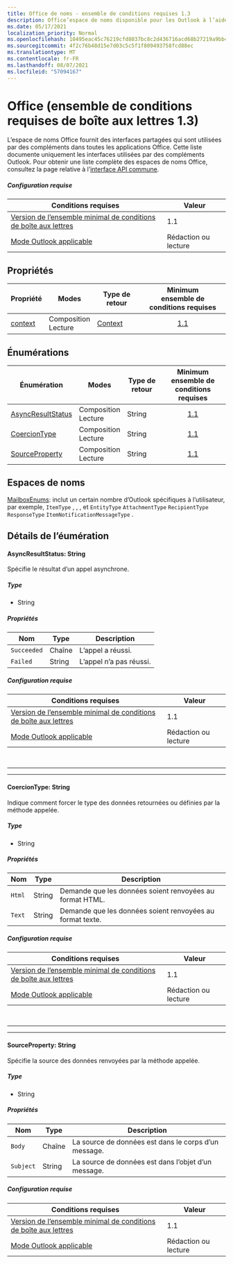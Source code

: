 ```yaml
---
title: Office de noms - ensemble de conditions requises 1.3
description: Office’espace de noms disponible pour les Outlook à l’aide de l’ensemble de conditions requises de l’API de boîte aux lettres 1.3.
ms.date: 05/17/2021
localization_priority: Normal
ms.openlocfilehash: 10495eac45c76219cfd8037bc8c2d436716acd68b27219a9bb42e4eb30cdfc4e
ms.sourcegitcommit: 4f2c76b48d15e7d03c5c5f1f809493758fcd88ec
ms.translationtype: MT
ms.contentlocale: fr-FR
ms.lasthandoff: 08/07/2021
ms.locfileid: "57094167"
---
```

# <a name="office-mailbox-requirement-set-13"></a>Office (ensemble de conditions requises de boîte aux lettres 1.3)

L’espace de noms Office fournit des interfaces partagées qui sont utilisées par des compléments dans toutes les applications Office. Cette liste documente uniquement les interfaces utilisées par des compléments Outlook. Pour obtenir une liste complète des espaces de noms Office, consultez la page relative à l’[interface API commune](/javascript/api/office).

##### <a name="requirements"></a>Configuration requise

|Conditions requises| Valeur|
|---|---|
|[Version de l’ensemble minimal de conditions de boîte aux lettres](../../requirement-sets/outlook-api-requirement-sets.md)| 1.1|
|[Mode Outlook applicable](../../../outlook/outlook-add-ins-overview.md#extension-points)| Rédaction ou lecture|

## <a name="properties"></a>Propriétés

| Propriété | Modes | Type de retour | Minimum<br>ensemble de conditions requises |
|---|---|---|:---:|
| [context](office.context.md) | Composition<br>Lecture | [Context](/javascript/api/office/office.context?view=outlook-js-1.3&preserve-view=true) | [1.1](../requirement-set-1.1/outlook-requirement-set-1.1.md) |

## <a name="enumerations"></a>Énumérations

| Énumération | Modes | Type de retour | Minimum<br>ensemble de conditions requises |
|---|---|---|:---:|
| [AsyncResultStatus](#asyncresultstatus-string) | Composition<br>Lecture | String | [1.1](../requirement-set-1.1/outlook-requirement-set-1.1.md) |
| [CoercionType](#coerciontype-string) | Composition<br>Lecture | String | [1.1](../requirement-set-1.1/outlook-requirement-set-1.1.md) |
| [SourceProperty](#sourceproperty-string) | Composition<br>Lecture | String | [1.1](../requirement-set-1.1/outlook-requirement-set-1.1.md) |

## <a name="namespaces"></a>Espaces de noms

[MailboxEnums](/javascript/api/outlook/office.mailboxenums.attachmentcontentformat?view=outlook-js-1.3&preserve-view=true): inclut un certain nombre d’Outlook spécifiques à l’utilisateur, par exemple, `ItemType` , , , et `EntityType` `AttachmentType` `RecipientType` `ResponseType` `ItemNotificationMessageType` .

## <a name="enumeration-details"></a>Détails de l’éumération

#### <a name="asyncresultstatus-string"></a>AsyncResultStatus: String

Spécifie le résultat d’un appel asynchrone.

##### <a name="type"></a>Type

*   String

##### <a name="properties"></a>Propriétés

|Nom| Type| Description|
|---|---|---|
|`Succeeded`| Chaîne|L’appel a réussi.|
|`Failed`| String|L’appel n’a pas réussi.|

##### <a name="requirements"></a>Configuration requise

|Conditions requises| Valeur|
|---|---|
|[Version de l’ensemble minimal de conditions de boîte aux lettres](../../requirement-sets/outlook-api-requirement-sets.md)| 1.1|
|[Mode Outlook applicable](../../../outlook/outlook-add-ins-overview.md#extension-points)| Rédaction ou lecture|

<br>

---
---

#### <a name="coerciontype-string"></a>CoercionType: String

Indique comment forcer le type des données retournées ou définies par la méthode appelée.

##### <a name="type"></a>Type

*   String

##### <a name="properties"></a>Propriétés

|Nom| Type| Description|
|---|---|---|
|`Html`| String|Demande que les données soient renvoyées au format HTML.|
|`Text`| String|Demande que les données soient renvoyées au format texte.|

##### <a name="requirements"></a>Configuration requise

|Conditions requises| Valeur|
|---|---|
|[Version de l’ensemble minimal de conditions de boîte aux lettres](../../requirement-sets/outlook-api-requirement-sets.md)| 1.1|
|[Mode Outlook applicable](../../../outlook/outlook-add-ins-overview.md#extension-points)| Rédaction ou lecture|

<br>

---
---

#### <a name="sourceproperty-string"></a>SourceProperty: String

Spécifie la source des données renvoyées par la méthode appelée.

##### <a name="type"></a>Type

*   String

##### <a name="properties"></a>Propriétés

|Nom| Type| Description|
|---|---|---|
|`Body`| Chaîne|La source de données est dans le corps d’un message.|
|`Subject`| String|La source de données est dans l’objet d’un message.|

##### <a name="requirements"></a>Configuration requise

|Conditions requises| Valeur|
|---|---|
|[Version de l’ensemble minimal de conditions de boîte aux lettres](../../requirement-sets/outlook-api-requirement-sets.md)| 1.1|
|[Mode Outlook applicable](../../../outlook/outlook-add-ins-overview.md#extension-points)| Rédaction ou lecture|
